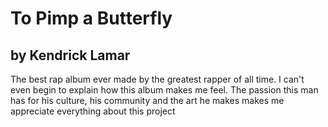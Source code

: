 # To Pimp a Butterfly
## by Kendrick Lamar

The best rap album ever made by the greatest rapper of all time.
I can't even begin to explain how this album makes me feel. The passion this man has for his culture, his community and the art he makes makes me appreciate everything about this project